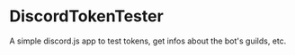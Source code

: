 # DiscordTokenTester
A simple discord.js app to test tokens, get infos about the bot's guilds, etc.
